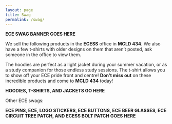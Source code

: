 ```yaml
---
layout: page
title: Swag
permalink: /swag/
---
```


**ECE SWAG BANNER GOES HERE**

We sell the following products in the **ECESS** office in **MCLD 434**. We also have a few t-shirts with older designs on them that aren’t posted, ask someone in the office to view them.

The hoodies are perfect as a light jacket during your summer vacation, or as a study companion for those endless study sessions. The t-shirt allows you to show off your ECE pride front and centre! **Don’t miss out** on these incredible products and come to **MCLD 434** today!

**HOODIES, T-SHIRTS, AND JACKETS GO HERE**

Other ECE swags:

**ECE PINS, ECE, LOGO STICKERS, ECE BUTTONS, ECE BEER GLASSES, ECE CIRCUIT TREE PATCH, AND ECESS BOLT PATCH GOES HERE**